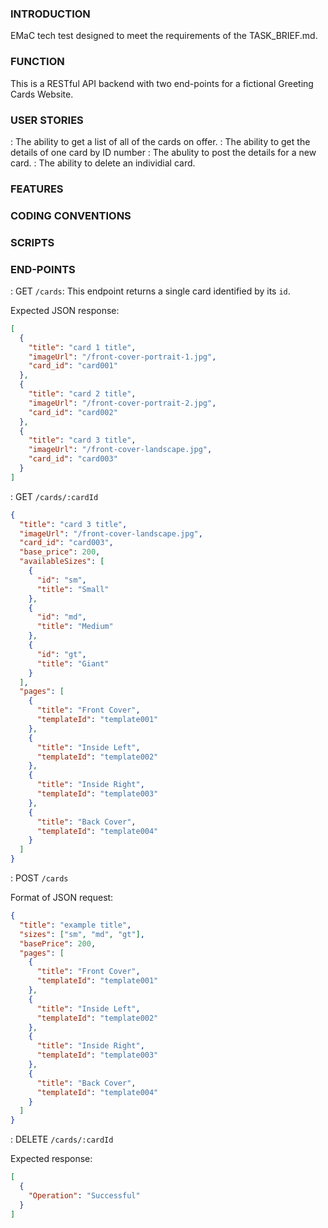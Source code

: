 ### INTRODUCTION

EMaC tech test designed to meet the requirements of the TASK_BRIEF.md.

### FUNCTION

This is a RESTful API backend with two end-points for a fictional Greeting Cards Website.

### USER STORIES

: The ability to get a list of all of the cards on offer.
: The ability to get the details of one card by ID number
: The abulity to post the details for a new card.
: The ability to delete an individial card.

### FEATURES

### CODING CONVENTIONS

### SCRIPTS

### END-POINTS

: GET `/cards`:
This endpoint returns a single card identified by its `id`.

Expected JSON response:

```json
[
  {
    "title": "card 1 title",
    "imageUrl": "/front-cover-portrait-1.jpg",
    "card_id": "card001"
  },
  {
    "title": "card 2 title",
    "imageUrl": "/front-cover-portrait-2.jpg",
    "card_id": "card002"
  },
  {
    "title": "card 3 title",
    "imageUrl": "/front-cover-landscape.jpg",
    "card_id": "card003"
  }
]
```

: GET `/cards/:cardId`

```json
{
  "title": "card 3 title",
  "imageUrl": "/front-cover-landscape.jpg",
  "card_id": "card003",
  "base_price": 200,
  "availableSizes": [
    {
      "id": "sm",
      "title": "Small"
    },
    {
      "id": "md",
      "title": "Medium"
    },
    {
      "id": "gt",
      "title": "Giant"
    }
  ],
  "pages": [
    {
      "title": "Front Cover",
      "templateId": "template001"
    },
    {
      "title": "Inside Left",
      "templateId": "template002"
    },
    {
      "title": "Inside Right",
      "templateId": "template003"
    },
    {
      "title": "Back Cover",
      "templateId": "template004"
    }
  ]
}
```

: POST `/cards`

Format of JSON request:

```json
{
  "title": "example title",
  "sizes": ["sm", "md", "gt"],
  "basePrice": 200,
  "pages": [
    {
      "title": "Front Cover",
      "templateId": "template001"
    },
    {
      "title": "Inside Left",
      "templateId": "template002"
    },
    {
      "title": "Inside Right",
      "templateId": "template003"
    },
    {
      "title": "Back Cover",
      "templateId": "template004"
    }
  ]
}
```

: DELETE `/cards/:cardId`

Expected response:

```json
[
  {
    "Operation": "Successful"
  }
]
```
